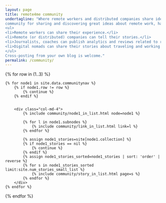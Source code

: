 ```yaml
---
layout: page
title: remote4me community
undertagline: "Where remote workers and distributed companies share ideas. It is an online 
community for sharing and discovering great ideas about remote work, having debates, and making friends. 
<ul>
<li>Remote workers can share their experience.</li> 
<li>Remote (or distributed) companies can tell their stories.</li>
<li>Journalists, coaches can publish analytics and reviews related to remote work.</li>
<li>Digital nomads can share their stories about traveling and working remotely.</li> 
</ul>
Cross-posting from your own blog is welcome."
permalink: /community/
---
```

{% for row in (1..3) %}
<div class="row">

    {% for node1 in site.data.communitynav %}
        {% if node1.row != row %}
            {% continue %}
        {% endif %}

    
        <div class="col-md-4">
            {% include community/node1_in_list.html node=node1 %}                                                              

            {% for l in node1.subnodes %}
                {% include community/link_in_list.html link=l %}
            {% endfor %}                                 

            {% assign node1_stories=site[node1.collection] %}               
            {% if node1_stories == nil %}
                {% continue %}
            {% endif %}            
            {% assign node1_stories_sorted=node1_stories | sort: 'order' | reverse %}               
            {% for s in node1_stories_sorted limit:site.num_stories_small_list %}
                {% include community/story_in_list.html page=s %}
            {% endfor %}                                    
        </div>
    {% endfor %}
</div>   
{% endfor %}
